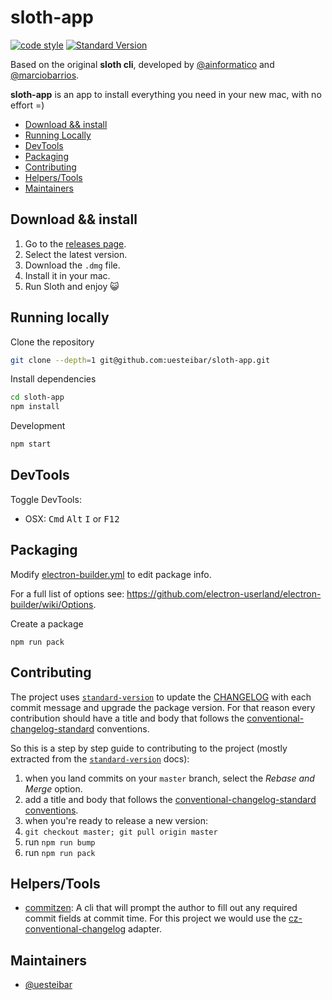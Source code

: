 # sloth-app

[![code style](https://img.shields.io/badge/code%20style-prettier-ff69b4.svg?style=flat-square)][code style]
[![Standard Version](https://img.shields.io/badge/release-standard%20version-brightgreen.svg)][standard-version]

Based on the original **sloth cli**, developed by [@ainformatico](https://github.com/ainformatico) and [@marciobarrios](https://github.com/marciobarrios).

**sloth-app** is an app to install everything you need in your new mac, with no effort =)

- [Download && install](#download--install)
- [Running Locally](#running-locally)
- [DevTools](#devtools)
- [Packaging](#packaging)
- [Contributing](#contributing)
- [Helpers/Tools](#helperstools)
- [Maintainers](#maintainers)

## Download && install
1. Go to the [releases page](https://github.com/uesteibar/sloth-app/releases).
2. Select the latest version.
3. Download the `.dmg` file.
4. Install it in your mac.
5. Run Sloth and enjoy :smiley_cat:

## Running locally

Clone the repository
```bash
git clone --depth=1 git@github.com:uesteibar/sloth-app.git
```

Install dependencies
```bash
cd sloth-app
npm install
```

Development
```bash
npm start
```

## DevTools

Toggle DevTools:

* OSX: <kbd>Cmd</kbd> <kbd>Alt</kbd> <kbd>I</kbd> or <kbd>F12</kbd>

## Packaging

Modify [electron-builder.yml](./electron-builder.yml) to edit package info.

For a full list of options see: https://github.com/electron-userland/electron-builder/wiki/Options.

Create a package
```
npm run pack
```

## Contributing

The project uses [`standard-version`][standard-version] to update the [CHANGELOG][] with each commit message and upgrade the package version. For that reason every contribution should have a title and body that follows the [conventional-changelog-standard][] conventions.

So this is a step by step guide to contributing to the project (mostly extracted from the [`standard-version`][standard-version] docs):

1. when you land commits on your `master` branch, select the _Rebase and Merge_ option.
2. add a title and body that follows the [conventional-changelog-standard conventions][conventional-changelog-standard].
3. when you're ready to release a new version:
  1. `git checkout master; git pull origin master`
  2. run `npm run bump`
  2. run `npm run pack`

## Helpers/Tools

- [commitzen][]: A cli that will prompt the author to fill out any required commit fields at commit time. For this project we would use the [cz-conventional-changelog][] adapter.

[CHANGELOG]: https://github.com/uesteibar/sloth-app/blob/master/CHANGELOG.md
[code style]: https://npm.im/prettier
[commitzen]: https://github.com/commitizen/cz-cli
[conventional-changelog]: https://github.com/conventional-changelog/conventional-changelog
[conventional-changelog-standard]: https://github.com/bcoe/conventional-changelog-standard/blob/master/convention.md
[cz-conventional-changelog]: https://github.com/commitizen/cz-conventional-changelog
[standard-version]: https://github.com/conventional-changelog/standard-version

## Maintainers

- [@uesteibar](https://github.com/uesteibar)
